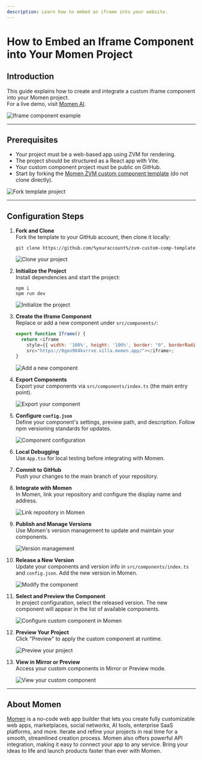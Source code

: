 ```yaml
---
description: Learn how to embed an iframe into your website.
---
```


# How to Embed an Iframe Component into Your Momen Project

## Introduction

This guide explains how to create and integrate a custom iframe component into your Momen project.  
For a live demo, visit [Momen AI](https://momen.app/ai).

![Iframe component example](../.gitbook/assets/1%20(32).png "Iframe component example")

---

## Prerequisites

- Your project must be a web-based app using ZVM for rendering.
- The project should be structured as a React app with Vite.
- Your custom component project must be public on GitHub.
- Start by forking the [Momen ZVM custom component template](https://github.com/oychao/zvm-custom-comp-template) (do not clone directly).

![Fork template project](../.gitbook/assets/2%20(27).png "Fork template project")

---

## Configuration Steps

1. **Fork and Clone**  
   Fork the template to your GitHub account, then clone it locally:
   ```
   git clone https://github.com/%youraccount%/zvm-custom-comp-template
   ```
   ![Clone your project](../.gitbook/assets/3%20(20).png "Clone your project")

2. **Initialize the Project**  
   Install dependencies and start the project:
   ```
   npm i
   npm run dev
   ```
   ![Initialize the project](../.gitbook/assets/4%20(1).gif "Initialize the project")

3. **Create the Iframe Component**  
   Replace or add a new component under `src/components/`:
   ```javascript
   export function Iframe() {
     return <iframe 
       style={{ width: '100%', height: '100%', border: "0", borderRadius: "30px" }} 
       src="https://0gon984kvrrve.villa.momen.app/"></iframe>;
   }
   ```
   ![Add a new component](../.gitbook/assets/5%20(13).png "Add a new component")

4. **Export Components**  
   Export your components via `src/components/index.ts` (the main entry point).

   ![Export your component](../.gitbook/assets/6%20(12).png "Export your component")

5. **Configure `config.json`**  
   Define your component's settings, preview path, and description. Follow npm versioning standards for updates.

   ![Component configuration](../.gitbook/assets/7%20(8).png "Component configuration")

6. **Local Debugging**  
   Use `App.tsx` for local testing before integrating with Momen.

7. **Commit to GitHub**  
   Push your changes to the main branch of your repository.

8. **Integrate with Momen**  
   In Momen, link your repository and configure the display name and address.

   ![Link repository in Momen](../.gitbook/assets/8%20(6).png "Link repository in Momen")

9. **Publish and Manage Versions**  
   Use Momen's version management to update and maintain your components.

   ![Version management](../.gitbook/assets/9%20(5).png "Version management")

10. **Release a New Version**  
    Update your components and version info in `src/components/index.ts` and `config.json`. Add the new version in Momen.

    ![Modify the component](../.gitbook/assets/10%20(4).png "Modify the component")

11. **Select and Preview the Component**  
    In project configuration, select the released version. The new component will appear in the list of available components.

    ![Configure custom component in Momen](../.gitbook/assets/11%20(3).png "Configure custom component in Momen")

12. **Preview Your Project**  
    Click "Preview" to apply the custom component at runtime.

    ![Preview your project](../.gitbook/assets/12%20(3).png "Preview your project")

13. **View in Mirror or Preview**  
    Access your custom components in Mirror or Preview mode.

    ![View your custom component](../.gitbook/assets/13%20(2).png "View your custom component")

---

## About Momen

[Momen](https://momen.app/?channel=docs) is a no-code web app builder that lets you create fully customizable web apps, marketplaces, social networks, AI tools, enterprise SaaS platforms, and more. Iterate and refine your projects in real time for a smooth, streamlined creation process. Momen also offers powerful API integration, making it easy to connect your app to any service. Bring your ideas to life and launch products faster than ever with Momen.
